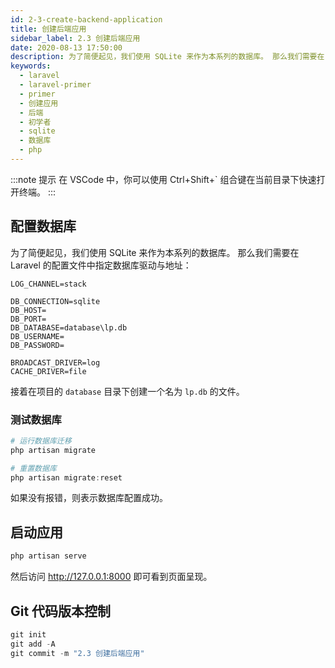 ```yaml
---
id: 2-3-create-backend-application
title: 创建后端应用
sidebar_label: 2.3 创建后端应用
date: 2020-08-13 17:50:00
description: 为了简便起见，我们使用 SQLite 来作为本系列的数据库。 那么我们需要在 Laravel 的配置文件中指定数据库驱动与地址。
keywords:
  - laravel
  - laravel-primer
  - primer
  - 创建应用
  - 后端
  - 初学者
  - sqlite
  - 数据库
  - php
---
```


:::note 提示
在 VSCode 中，你可以使用 Ctrl+Shift+` 组合键在当前目录下快速打开终端。
:::

## 配置数据库

为了简便起见，我们使用 SQLite 来作为本系列的数据库。
那么我们需要在 Laravel 的配置文件中指定数据库驱动与地址：

```env title="env" {3-8}
LOG_CHANNEL=stack

DB_CONNECTION=sqlite
DB_HOST=
DB_PORT=
DB_DATABASE=database\lp.db
DB_USERNAME=
DB_PASSWORD=

BROADCAST_DRIVER=log
CACHE_DRIVER=file
```

接着在项目的 `database` 目录下创建一个名为 `lp.db` 的文件。

### 测试数据库

```powershell title="PowerShell"
# 运行数据库迁移
php artisan migrate

# 重置数据库
php artisan migrate:reset
```

如果没有报错，则表示数据库配置成功。

## 启动应用

```powershell title="PowerShell"
php artisan serve
```

然后访问 http://127.0.0.1:8000 即可看到页面呈现。

## Git 代码版本控制

```powershell title="PowerShell"
git init
git add -A
git commit -m "2.3 创建后端应用"
```